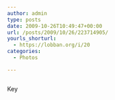 ```yaml
---
author: admin
type: posts
date: 2009-10-26T10:49:47+00:00
url: /posts/2009/10/26/223714905/
yourls_shorturl:
  - https://lobban.org/i/20
categories:
  - Photos

---
```

<div class="figure">
  <img src="https://andy.lobban.org/photo/1280/223714905/1/tumblr_ks4bezf10h1qzrl7b" alt="" />
</div>

Key